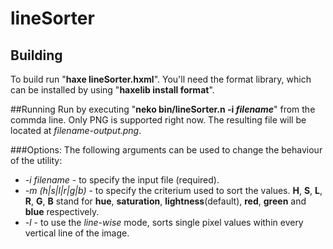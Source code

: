 # lineSorter
## Building
To build run "__haxe lineSorter.hxml__".
You'll need the format library, which can be installed by using "__haxelib install format__".

##Running
Run by executing "__neko bin/lineSorter.n -i *filename*__" from the commda line. Only PNG is supported right now.
The resulting file will be located at *filename-output.png*.

###Options:
The following arguments can be used to change the behaviour of the utility:
* *-i filename* - to specify the input file (required).
* *-m (h|s|l|r|g|b)* - to specify the criterium used to sort the values. **H**, **S**, **L**, **R**, **G**, **B** stand for **hue**, **saturation**, **lightness**(default), **red**, **green** and **blue** respectively.
* *-l* - to use the *line-wise* mode, sorts single pixel values within every vertical line of the image.